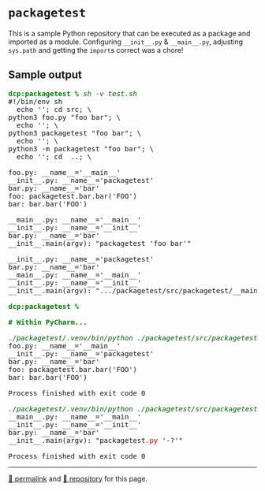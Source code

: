 # `packagetest`

This is a sample Python repository that can be executed as a package and imported as a module. Configuring `__init__.py` &amp; `__main__.py`, adjusting `sys.path` and getting the `import`s correct was a chore!

## Sample output
<style>pre strong { color: green; } pre em { color: darkgreen; }  pre span { color: red;}</style>
<pre>
<strong>dcp:packagetest % </strong><em>sh -v test.sh</em>
#!/bin/env sh
  echo ''; cd src; \
python3 foo.py "foo bar"; \
  echo ''; \
python3 packagetest "foo bar"; \
  echo ''; \
python3 -m packagetest "foo bar"; \
  echo ''; cd  ..; \

foo.py: __name__='__main__'
__init__.py: __name__='packagetest'
bar.py: __name__='bar'
foo: packagetest.bar.bar('FOO')
bar: bar.bar('FOO')

__main__.py: __name__='__main__'
__init__.py: __name__='__init__'
bar.py: __name__='bar'
__init__.main(argv): "packagetest 'foo bar'"

__init__.py: __name__='packagetest'
bar.py: __name__='bar'
__main__.py: __name__='__main__'
__init__.py: __name__='__init__'
__init__.main(argv): "<span>...</span>/packagetest/src/packagetest/__main__.py 'foo bar'"

<strong>dcp:packagetest % </strong>

<strong># Within PyCharm...</strong>

<em>./packagetest/.venv/bin/python ./packagetest/src/packagetest</em>
foo.py: __name__='__main__'
__init__.py: __name__='packagetest'
bar.py: __name__='bar'
foo: packagetest.bar.bar('FOO')
bar: bar.bar('FOO')

Process finished with exit code 0

<em>./packagetest/.venv/bin/python ./packagetest/src/packagetest/src/foo.py</em>
__main__.py: __name__='__main__'
__init__.py: __name__='__init__'
bar.py: __name__='bar'
__init__.main(argv): "packagetest<span>.py</span> '-?'"

Process finished with exit code 0</pre>

<hr>

[&#128279; permalink](https://dcpetty.github.io/packagetest) and [&#128297; repository](https://github.com/dcpetty/packagetest) for this page.
